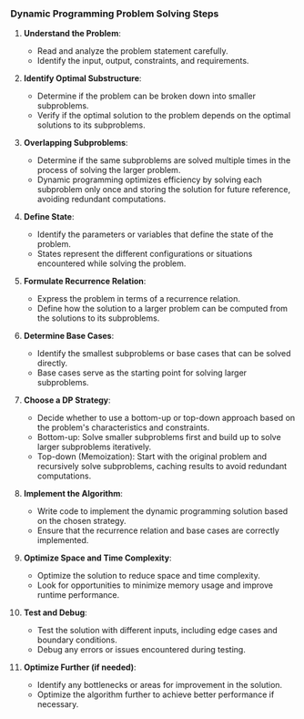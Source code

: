 ### Dynamic Programming Problem Solving Steps

1. **Understand the Problem**:
   - Read and analyze the problem statement carefully.
   - Identify the input, output, constraints, and requirements.

2. **Identify Optimal Substructure**:
   - Determine if the problem can be broken down into smaller subproblems.
   - Verify if the optimal solution to the problem depends on the optimal solutions to its subproblems.

3. **Overlapping Subproblems**:
   - Determine if the same subproblems are solved multiple times in the process of solving the larger problem.
   - Dynamic programming optimizes efficiency by solving each subproblem only once and storing the solution for future reference, avoiding redundant computations.

4. **Define State**:
   - Identify the parameters or variables that define the state of the problem.
   - States represent the different configurations or situations encountered while solving the problem.

5. **Formulate Recurrence Relation**:
   - Express the problem in terms of a recurrence relation.
   - Define how the solution to a larger problem can be computed from the solutions to its subproblems.

6. **Determine Base Cases**:
   - Identify the smallest subproblems or base cases that can be solved directly.
   - Base cases serve as the starting point for solving larger subproblems.

7. **Choose a DP Strategy**:
   - Decide whether to use a bottom-up or top-down approach based on the problem's characteristics and constraints.
   - Bottom-up: Solve smaller subproblems first and build up to solve larger subproblems iteratively.
   - Top-down (Memoization): Start with the original problem and recursively solve subproblems, caching results to avoid redundant computations.

8. **Implement the Algorithm**:
   - Write code to implement the dynamic programming solution based on the chosen strategy.
   - Ensure that the recurrence relation and base cases are correctly implemented.

9. **Optimize Space and Time Complexity**:
   - Optimize the solution to reduce space and time complexity.
   - Look for opportunities to minimize memory usage and improve runtime performance.

10. **Test and Debug**:
    - Test the solution with different inputs, including edge cases and boundary conditions.
    - Debug any errors or issues encountered during testing.

11. **Optimize Further (if needed)**:
    - Identify any bottlenecks or areas for improvement in the solution.
    - Optimize the algorithm further to achieve better performance if necessary.
